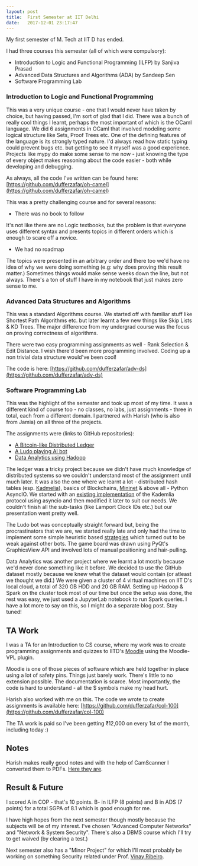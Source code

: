 ```yaml
---
layout: post
title:  First Semester at IIT Delhi
date:   2017-12-01 23:17:47
---
```


My first semester of M. Tech at IIT D has ended.

I had three courses this semester (all of which were compulsory): 

* Introduction to Logic and Functional Programming (ILFP) by Sanjiva Prasad
* Advanced Data Structures and Algorithms (ADA) by Sandeep Sen
* Software Programming Lab

<!-- more -->

### Introduction to Logic and Functional Programming

This was a very unique course - one that I would never have taken by choice, but having passed, I'm sort of glad that I did. There was a bunch of really cool things I learnt, perhaps the most important of which is the OCaml language. We did 6 assignments in OCaml that involved modeling some logical structure like Sets, Proof Trees etc. One of the defining features of the language is its strongly typed nature. I'd always read how static typing could prevent bugs etc. but getting to see it myself was a good experience. Projects like mypy do make some sense to me now - just knowing the type of every object makes reasoning about the code easier - both while developing and debugging. 

As always, all the code I've written can be found here: [https://github.com/dufferzafar/oh-camel](https://github.com/dufferzafar/oh-camel)

This was a pretty challenging course and for several reasons:
    
* There was no book to follow

It's not like there are no Logic textbooks, but the problem is that everyone uses different syntax and presents topics in different orders which is enough to scare off a novice.

* We had no roadmap

The topics were presented in an arbitrary order and there too we'd have no idea of why we were doing something (e.g: why does proving this result matter.) Sometimes things would make sense weeks down the line, but not always. There's a ton of stuff I have in my notebook that just makes zero sense to me.

### Advanced Data Structures and Algorithms

This was a standard Algorithms course. We started off with familiar stuff like Shortest Path Algorithms etc. but later learnt a few new things like Skip Lists & KD Trees. The major difference from my undergrad course was the focus on proving correctness of algorithms.

There were two easy programming assignments as well - Rank Selection & Edit Distance. I wish there'd been more programming involved. Coding up a non trivial data structure would've been cool!

The code is here: [https://github.com/dufferzafar/adv-ds](https://github.com/dufferzafar/adv-ds)

### Software Programming Lab

This was the highlight of the semester and took up most of my time. It was a different kind of course too - no classes, no labs, just assignments - three in total, each from a different domain. I partnered with Harish (who is also from Jamia) on all three of the projects.

The assignments were (links to GitHub repositories):

* [A Bitcoin-like Distributed Ledger](https://github.com/dufferzafar/distributed-ledger)
* [A Ludo playing AI bot](https://github.com/dufferzafar/ludo-bot/)
* [Data Analytics using Hadoop](https://github.com/dufferzafar/github-analytics/)

The ledger was a tricky project because we didn't have much knowledge of distributed systems so we couldn't understand most of the assignment until much later. It was also the one where we learnt a lot - distributed hash tables (esp. [Kadmelia](https://en.wikipedia.org/wiki/Kademlia)), basics of Blockchains, [Mininet](mininet.org/) & above all - Python AsyncIO. We started with an [existing implementation](https://github.com/chrisguidry/kademlia_aio) of the Kademlia protocol using asyncio and then modified it later to suit our needs. We couldn't finish all the sub-tasks (like Lamport Clock IDs etc.) but our presentation went pretty well.

The Ludo bot was conceptually straight forward but, being the procrastinators that we are, we started really late and only had the time to implement some simple heuristic based [strategies](https://www.researchgate.net/profile/Faisal_Alvi/publication/224259871_Complexity_analysis_and_playing_strategies_for_Ludo_and_its_variant_race_games/links/558f6d7a08ae47a3490d9d72/Complexity-analysis-and-playing-strategies-for-Ludo-and-its-variant-race-games.pdf) which turned out to be weak against other bots. The game board was drawn using PyQt's GraphicsView API and involved lots of manual positioning and hair-pulling. 

Data Analytics was another project where we learnt a lot mostly because we'd never done something like it before. We decided to use the GitHub dataset mostly because we knew what the dataset would contain (or atleast we thought we did.) We were given a cluster of 4 virtual machines on IIT D's local cloud, a total of 320 GB HDD and 20 GB RAM. Setting up Hadoop & Spark on the cluster took most of our time but once the setup was done, the rest was easy, we just used a JupyterLab notebook to run Spark queries. I have a lot more to say on this, so I might do a separate blog post. Stay tuned!

## TA Work

I was a TA for an Introduction to CS course, where my work was to create programming assignments and quizzes to IITD's [Moodle](https://moodle.org/) using the Moodle-VPL plugin.

Moodle is one of those pieces of software which are held together in place using a lot of safety pins. Things just barely work. There's little to no extension possible. The documentation is scarce. Most importantly, the code is hard to understand - all the $ symbols make my head hurt.

Harish also worked with me on this. The code we wrote to create assignments is available here: [https://github.com/dufferzafar/col-100](https://github.com/dufferzafar/col-100)

The TA work is paid so I've been getting ₹12,000 on every 1st of the month, including today :)

## Notes

Harish makes really good notes and with the help of CamScanner I converted them to PDFs. [Here they are](https://drive.google.com/drive/folders/1BsWuAbrOppKATdcxeuCjkiplDPTmSy_1?usp=sharing). 

## Result & Future

I scored A in COP - that's 10 points. B- in ILFP (8 points) and B in ADS (7 points) for a total SGPA of 8.1 which is good enough for me.

I have high hopes from the next semester though mostly because the subjects will be of my interest. I've chosen "Advanced Computer Networks" and "Network & System Security". There's also a DBMS course which I'll try to get waived (by clearing a test.)

Next semester also has a "Minor Project" for which I'll most probably be working on something Security related under Prof. [Vinay Ribeiro](http://www.cse.iitd.ernet.in/~vinay/).
